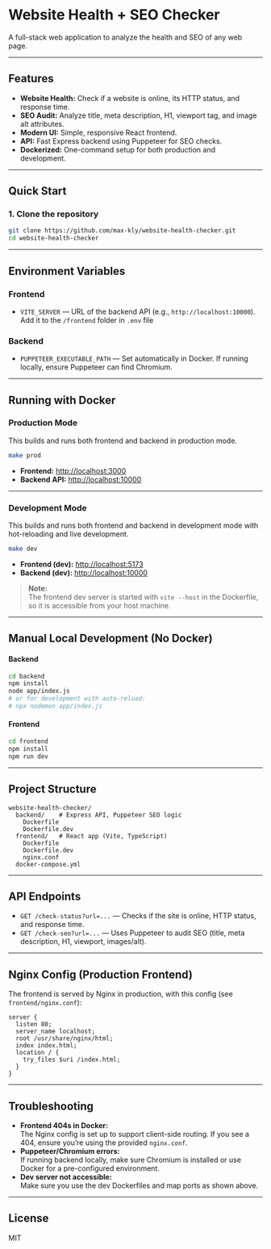 # Website Health + SEO Checker

A full-stack web application to analyze the health and SEO of any web page.

---

## Features

- **Website Health:** Check if a website is online, its HTTP status, and response time.
- **SEO Audit:** Analyze title, meta description, H1, viewport tag, and image alt attributes.
- **Modern UI:** Simple, responsive React frontend.
- **API:** Fast Express backend using Puppeteer for SEO checks.
- **Dockerized:** One-command setup for both production and development.

---

## Quick Start

### 1. Clone the repository

```sh
git clone https://github.com/max-kly/website-health-checker.git
cd website-health-checker
```

---

## Environment Variables

### Frontend

- `VITE_SERVER` — URL of the backend API (e.g., `http://localhost:10000`). Add it to the `/frontend` folder in `.env` file

### Backend

- `PUPPETEER_EXECUTABLE_PATH` — Set automatically in Docker. If running locally, ensure Puppeteer can find Chromium.

---

## Running with Docker

### Production Mode

This builds and runs both frontend and backend in production mode.

```sh
make prod
```

- **Frontend:** [http://localhost:3000](http://localhost:3000)
- **Backend API:** [http://localhost:10000](http://localhost:10000)

---

### Development Mode

This builds and runs both frontend and backend in development mode with hot-reloading and live development.

```sh
make dev
```

- **Frontend (dev):** [http://localhost:5173](http://localhost:5173)
- **Backend (dev):** [http://localhost:10000](http://localhost:10000)

> **Note:**  
> The frontend dev server is started with `vite --host` in the Dockerfile, so it is accessible from your host machine.

---

## Manual Local Development (No Docker)

#### Backend

```sh
cd backend
npm install
node app/index.js
# or for development with auto-reload:
# npx nodemon app/index.js
```

#### Frontend

```sh
cd frontend
npm install
npm run dev
```

---

## Project Structure

```
website-health-checker/
  backend/    # Express API, Puppeteer SEO logic
    Dockerfile
    Dockerfile.dev
  frontend/   # React app (Vite, TypeScript)
    Dockerfile
    Dockerfile.dev
    nginx.conf
  docker-compose.yml
```

---

## API Endpoints

- `GET /check-status?url=...` — Checks if the site is online, HTTP status, and response time.
- `GET /check-seo?url=...` — Uses Puppeteer to audit SEO (title, meta description, H1, viewport, images/alt).

---

## Nginx Config (Production Frontend)

The frontend is served by Nginx in production, with this config (see `frontend/nginx.conf`):

```nginx
server {
  listen 80;
  server_name localhost;
  root /usr/share/nginx/html;
  index index.html;
  location / {
    try_files $uri /index.html;
  }
}
```

---

## Troubleshooting

- **Frontend 404s in Docker:**  
  The Nginx config is set up to support client-side routing. If you see a 404, ensure you’re using the provided `nginx.conf`.
- **Puppeteer/Chromium errors:**  
  If running backend locally, make sure Chromium is installed or use Docker for a pre-configured environment.
- **Dev server not accessible:**  
  Make sure you use the dev Dockerfiles and map ports as shown above.

---

## License

MIT
